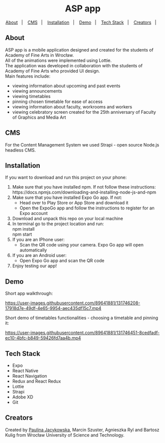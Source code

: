 <h1 align='center'>
  <strong>ASP app</strong>
</h1>

<p align='center'>
  <a href='#about'>About</a>&nbsp;&nbsp;&nbsp;|&nbsp;&nbsp;&nbsp;
  <a href='#cms'>CMS</a>&nbsp;&nbsp;&nbsp;|&nbsp;&nbsp;&nbsp;
  <a href='#installation'>Installation</a>&nbsp;&nbsp;&nbsp;|&nbsp;&nbsp;&nbsp;
  <a href='#demo'>Demo</a>&nbsp;&nbsp;&nbsp;|&nbsp;&nbsp;&nbsp;
  <a href='#tech-stack'>Tech Stack</a>&nbsp;&nbsp;&nbsp;|&nbsp;&nbsp;&nbsp;
  <a href='#creators'>Creators</a>&nbsp;&nbsp;&nbsp;|&nbsp;&nbsp;&nbsp;
</p>

## About

<p>
  ASP app is a mobile application designed and created for the students of Academy of Fine Arts in Wrocław.<br>
  All of the animations were implemented using Lottie.<br>
  The application was developed in collaboration with the students of Academy of Fine Arts who provided UI design.<br>
  Main features include: 
  <ul>
    <li>viewing information about upcoming and past events</li>
    <li>viewing announcements</li>
    <li>viewing timetables</li>
    <li>pinning chosen timetable for ease of access</li>
    <li>viewing information about faculty, workrooms and workers</li>
    <li>viewing celebratory screen created for the 25th anniversary of Faculty of Graphics and Media Art</li>
  </ul>
</p>

## CMS

<p>
 For the Content Management System we used Strapi - open source Node.js headless CMS. 
</p>

## Installation 

If you want to download and run this project on your phone: 

<ol>
  <li>Make sure that you have installed npm. If not follow these instructions: https://docs.npmjs.com/downloading-and-installing-node-js-and-npm </li>
  <li>Make sure that you have installed Expo Go app. If not: 
    <br>
    <ul>
      <li>Head over to Play Store or App Store and download it</li>
      <li>Open the ExpoGo app and follow the instructions to register for an Expo account</li>
    </ul>
  <li>Download and unpack this repo on your local machine</li>
  <li>In terminal go to the project location and run: 
    <br>npm install
    <br>npm start
  </li>
  <li>If you are an IPhone user: 
    <ul>
      <li>Scan the QR code using your camera. Expo Go app will open automatically</li>
    </ul>
  </li>
  <li>If you are an Android user: 
    <ul>
      <li>Open Expo Go app and scan the QR code</li>
    </ul>
  </li>
  <li>Enjoy testing our app!</li>
</ol>

## Demo 

Short app walkthrough:

https://user-images.githubusercontent.com/89641881/131746208-17918d7e-49df-4e65-9954-aec435df15c7.mp4

Short demo of timetables functionalities - choosing a timetable and pinning it:

https://user-images.githubusercontent.com/89641881/131746451-8cedfadf-ec10-4bfc-b849-59426fd7aa4b.mp4

## Tech Stack

<ul>
  <li>Expo</li>
  <li>React Native</li>
  <li>React Navigation</li>
  <li>Redux and React Redux</li>
  <li>Lottie</li>
  <li>Strapi</li>
  <li>Adobe XD</li>
  <li>Git</li>
</ul>
  
## Creators
Created by [Paulina Jacykowska](https://github.com/paulinabjacykowska), Marcin Szuster, Agnieszka Ryl and Bartosz Kulig from Wrocław University of Science and Technology. 


